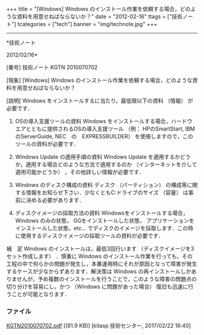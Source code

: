 ﻿+++
title = "[Windows] Windows のインストール作業を依頼する場合，どのような資料を用意せねばならないか？"
date = "2012-02-16"
ttags = ["技術ノート"]
tcategories = ["tech"]
banner = "img/technote.jpg"
+++

-----------------------------------------------------------------------------------------------------------------------------

*技術ノート

2012/02/16*


[番号]
技術ノート KGTN 2010070702

[現象]
[Windows] Windows
のインストール作業を依頼する場合，どのような資料を用意せねばならないか？

[説明]
Windows をインストールするに当たり，最低限以下の資料 （情報）
が必要です．

1) OSの導入支援ツールの資料
Windows
をインストールする場合，ハードウエアとともに提供されるOSの導入支援ツール
（例： HPのSmartStart, IBMのServerGuide, NEC　の　EXPRESSBUILDER）
を使用しますので，このツールの資料が必要です．

2) Windows Update の適用手順の資料
Windows Update
を適用するかどうか，適用する場合どのような方法で適用するのか
（インターネットを介して適用可能かどうか）
，その他詳しい情報が必要です．

3) Windows のディスク構成の資料
ディスク （パーティション）
の構成等に関する情報をお知らせ下さい．少なくともC:ドライブのサイズ
（容量） は事前に決める必要があります．

4) ディスクイメージの採取方法の資料
Windowsをインストールする場合， Windows のみの状態，
GGをインストールした状態，
アプリケーションをインストールした状態，etc...
でディスクのイメージを採取します．この時に使用するディスクイメージの採取ツールの資料が必要です．

補　足
Windows のインストールは，最低3回行います
（ディスクイメージを3セット作成します） ．慎重に Windows
のインストール作業を行っても，その工程の中で何らかの問題が発生し，本番運用時にそれが原因となって障害が発生するケースが少なからずあります．解決策は
Windows
の再インストールしかありませんが，予め複数のインストールを行うことで，このような障害の問題点の切り分けを容易にし，かつ
（Windows に問題があった場合） 復旧も迅速に行うことが可能となります．


### ファイル

 
 


[KGTN2010070702.pdf](http://techreport.kitasp.net/attachments/download/3226/KGTN2010070702.pdf)
 [(81.9 KB)] [kitasp 技術センター, 2017/02/22
16:40]


 


 


